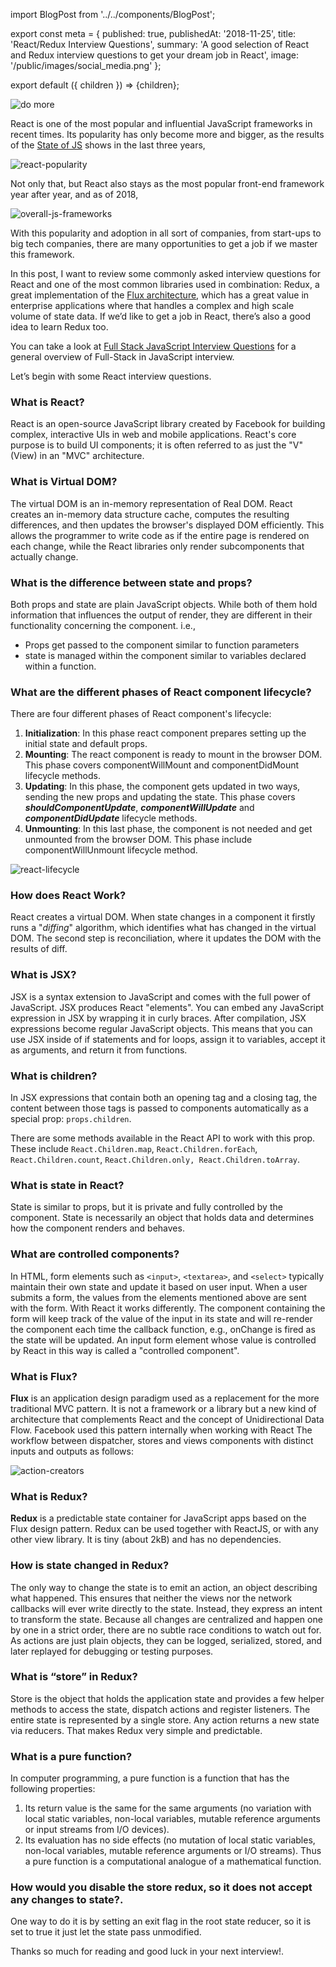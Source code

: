 import BlogPost from '../../components/BlogPost';

export const meta = {
  published: true,
  publishedAt: '2018-11-25',
  title: 'React/Redux Interview Questions',
  summary:
    'A good selection of React and Redux interview questions to get your dream job in React',
  image: '/public/images/social_media.png'
};

export default ({ children }) => <BlogPost meta={meta}>{children}</BlogPost>;

![do more](/images/do_more.jpeg)

React is one of the most popular and influential JavaScript frameworks in recent times. Its popularity has only become more and bigger, as the results of the [State of JS](https://2018.stateofjs.com/front-end-frameworks/overview/) shows in the last three years,

![react-popularity](/images/react_popularity_2018.png)

Not only that, but React also stays as the most popular front-end framework year after year, and as of 2018,

![overall-js-frameworks](/images/overall_js_frameworks.png)

With this popularity and adoption in all sort of companies, from start-ups to big tech companies, there are many opportunities to get a job if we master this framework.

In this post, I want to review some commonly asked interview questions for React and one of the most common libraries used in combination: Redux, a great implementation of the [Flux architecture](https://facebook.github.io/flux/), which has a great value in enterprise applications where that handles a complex and high scale volume of state data. If we’d like to get a job in React, there’s also a good idea to learn Redux too.

You can take a look at [Full Stack JavaScript Interview Questions](https://medium.com/@sepineda/full-stack-javascript-interview-questions-c132ec2c46a3) for a general overview of Full-Stack in JavaScript interview.

Let’s begin with some React interview questions.

### What is React?

React is an open-source JavaScript library created by Facebook for building complex, interactive UIs in web and mobile applications. React's core purpose is to build UI components; it is often referred to as just the "V" (View) in an "MVC" architecture.

### What is Virtual DOM?

The virtual DOM is an in-memory representation of Real DOM. React creates an in-memory data structure cache, computes the resulting differences, and then updates the browser's displayed DOM efficiently. This allows the programmer to write code as if the entire page is rendered on each change, while the React libraries only render subcomponents that actually change.

### What is the difference between state and props?

Both props and state are plain JavaScript objects. While both of them hold information that influences the output of render, they are different in their functionality concerning the component. i.e.,

- Props get passed to the component similar to function parameters
- state is managed within the component similar to variables declared within a function.

### What are the different phases of React component lifecycle?

There are four different phases of React component's lifecycle:

1. **Initialization**: In this phase react component prepares setting up the initial state and default props.
2. **Mounting**: The react component is ready to mount in the browser DOM. This phase covers componentWillMount and componentDidMount lifecycle methods.
3. **Updating**: In this phase, the component gets updated in two ways, sending the new props and updating the state. This phase covers **_shouldComponentUpdate_**, **_componentWillUpdate_** and **_componentDidUpdate_** lifecycle methods.
4. **Unmounting**: In this last phase, the component is not needed and get unmounted from the browser DOM. This phase include componentWillUnmount lifecycle method.

![react-lifecycle](/images/react_life_cycle.png)

### How does React Work?

React creates a virtual DOM. When state changes in a component it firstly runs a "_diffing_" algorithm, which identifies what has changed in the virtual DOM. The second step is reconciliation, where it updates the DOM with the results of diff.

### What is JSX?

JSX is a syntax extension to JavaScript and comes with the full power of JavaScript. JSX produces React "elements". You can embed any JavaScript expression in JSX by wrapping it in curly braces. After compilation, JSX expressions become regular JavaScript objects. This means that you can use JSX inside of if statements and for loops, assign it to variables, accept it as arguments, and return it from functions.

### What is children?

In JSX expressions that contain both an opening tag and a closing tag, the content between those tags is passed to components automatically as a special prop: `props.children`.

There are some methods available in the React API to work with this prop. These include `React.Children.map`, `React.Children.forEach`, `React.Children.count`, `React.Children.only, React.Children.toArray`.

### What is state in React?

State is similar to props, but it is private and fully controlled by the component. State is necessarily an object that holds data and determines how the component renders and behaves.

### What are controlled components?

In HTML, form elements such as `<input>`, `<textarea>`, and `<select>` typically maintain their own state and update it based on user input. When a user submits a form, the values from the elements mentioned above are sent with the form. With React it works differently. The component containing the form will keep track of the value of the input in its state and will re-render the component each time the callback function, e.g., onChange is fired as the state will be updated. An input form element whose value is controlled by React in this way is called a "controlled component".

### What is Flux?

**Flux** is an application design paradigm used as a replacement for the more traditional MVC pattern. It is not a framework or a library but a new kind of architecture that complements React and the concept of Unidirectional Data Flow. Facebook used this pattern internally when working with React The workflow between dispatcher, stores and views components with distinct inputs and outputs as follows:

![action-creators](/images/action_creators.png)

### What is Redux?

**Redux** is a predictable state container for JavaScript apps based on the Flux design pattern. Redux can be used together with ReactJS, or with any other view library. It is tiny (about 2kB) and has no dependencies.

### How is state changed in Redux?

The only way to change the state is to emit an action, an object describing what happened. This ensures that neither the views nor the network callbacks will ever write directly to the state. Instead, they express an intent to transform the state. Because all changes are centralized and happen one by one in a strict order, there are no subtle race conditions to watch out for. As actions are just plain objects, they can be logged, serialized, stored, and later replayed for debugging or testing purposes.

### What is “store” in Redux?

Store is the object that holds the application state and provides a few helper methods to access the state, dispatch actions and register listeners. The entire state is represented by a single store. Any action returns a new state via reducers. That makes Redux very simple and predictable.

### What is a pure function?

In computer programming, a pure function is a function that has the following properties:

1. Its return value is the same for the same arguments (no variation with local static variables, non-local variables, mutable reference arguments or input streams from I/O devices).
2. Its evaluation has no side effects (no mutation of local static variables, non-local variables, mutable reference arguments or I/O streams).
Thus a pure function is a computational analogue of a mathematical function.

### How would you disable the store redux, so it does not accept any changes to state?.

One way to do it is by setting an exit flag in the root state reducer, so it is set to true it just let the state pass unmodified.

Thanks so much for reading and good luck in your next interview!.
